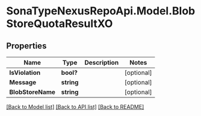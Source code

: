 # SonaTypeNexusRepoApi.Model.BlobStoreQuotaResultXO
## Properties

Name | Type | Description | Notes
------------ | ------------- | ------------- | -------------
**IsViolation** | **bool?** |  | [optional] 
**Message** | **string** |  | [optional] 
**BlobStoreName** | **string** |  | [optional] 

[[Back to Model list]](../README.md#documentation-for-models) [[Back to API list]](../README.md#documentation-for-api-endpoints) [[Back to README]](../README.md)

